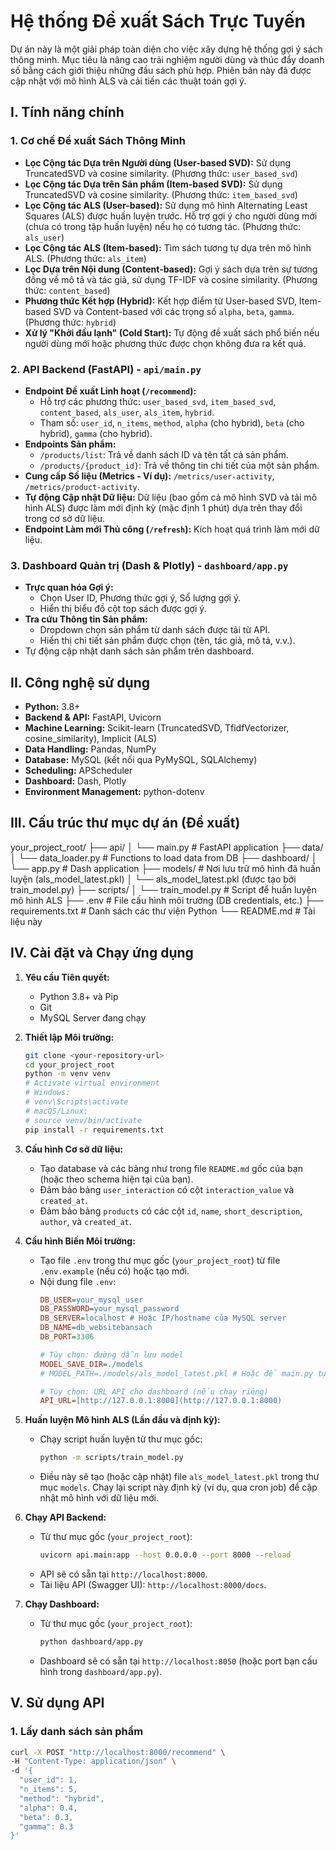 # Hệ thống Đề xuất Sách Trực Tuyến

Dự án này là một giải pháp toàn diện cho việc xây dựng hệ thống gợi ý sách thông minh. Mục tiêu là nâng cao trải nghiệm người dùng và thúc đẩy doanh số bằng cách giới thiệu những đầu sách phù hợp. Phiên bản này đã được cập nhật với mô hình ALS và cải tiến các thuật toán gợi ý.

## I. Tính năng chính

### 1. Cơ chế Đề xuất Sách Thông Minh
* **Lọc Cộng tác Dựa trên Người dùng (User-based SVD):** Sử dụng TruncatedSVD và cosine similarity. (Phương thức: `user_based_svd`)
* **Lọc Cộng tác Dựa trên Sản phẩm (Item-based SVD):** Sử dụng TruncatedSVD và cosine similarity. (Phương thức: `item_based_svd`)
* **Lọc Cộng tác ALS (User-based):** Sử dụng mô hình Alternating Least Squares (ALS) được huấn luyện trước. Hỗ trợ gợi ý cho người dùng mới (chưa có trong tập huấn luyện) nếu họ có tương tác. (Phương thức: `als_user`)
* **Lọc Cộng tác ALS (Item-based):** Tìm sách tương tự dựa trên mô hình ALS. (Phương thức: `als_item`)
* **Lọc Dựa trên Nội dung (Content-based):** Gợi ý sách dựa trên sự tương đồng về mô tả và tác giả, sử dụng TF-IDF và cosine similarity. (Phương thức: `content_based`)
* **Phương thức Kết hợp (Hybrid):** Kết hợp điểm từ User-based SVD, Item-based SVD và Content-based với các trọng số `alpha`, `beta`, `gamma`. (Phương thức: `hybrid`)
* **Xử lý "Khởi đầu lạnh" (Cold Start):** Tự động đề xuất sách phổ biến nếu người dùng mới hoặc phương thức được chọn không đưa ra kết quả.

### 2. API Backend (FastAPI) - `api/main.py`
* **Endpoint Đề xuất Linh hoạt (`/recommend`):**
    * Hỗ trợ các phương thức: `user_based_svd`, `item_based_svd`, `content_based`, `als_user`, `als_item`, `hybrid`.
    * Tham số: `user_id`, `n_items`, `method`, `alpha` (cho hybrid), `beta` (cho hybrid), `gamma` (cho hybrid).
* **Endpoints Sản phẩm:**
    * `/products/list`: Trả về danh sách ID và tên tất cả sản phẩm.
    * `/products/{product_id}`: Trả về thông tin chi tiết của một sản phẩm.
* **Cung cấp Số liệu (Metrics - Ví dụ):** `/metrics/user-activity`, `/metrics/product-activity`.
* **Tự động Cập nhật Dữ liệu:** Dữ liệu (bao gồm cả mô hình SVD và tải mô hình ALS) được làm mới định kỳ (mặc định 1 phút) dựa trên thay đổi trong cơ sở dữ liệu.
* **Endpoint Làm mới Thủ công (`/refresh`):** Kích hoạt quá trình làm mới dữ liệu.

### 3. Dashboard Quản trị (Dash & Plotly) - `dashboard/app.py`
* **Trực quan hóa Gợi ý:**
    * Chọn User ID, Phương thức gợi ý, Số lượng gợi ý.
    * Hiển thị biểu đồ cột top sách được gợi ý.
* **Tra cứu Thông tin Sản phẩm:**
    * Dropdown chọn sản phẩm từ danh sách được tải từ API.
    * Hiển thị chi tiết sản phẩm được chọn (tên, tác giả, mô tả, v.v.).
* Tự động cập nhật danh sách sản phẩm trên dashboard.

## II. Công nghệ sử dụng
* **Python:** 3.8+
* **Backend & API:** FastAPI, Uvicorn
* **Machine Learning:** Scikit-learn (TruncatedSVD, TfidfVectorizer, cosine_similarity), Implicit (ALS)
* **Data Handling:** Pandas, NumPy
* **Database:** MySQL (kết nối qua PyMySQL, SQLAlchemy)
* **Scheduling:** APScheduler
* **Dashboard:** Dash, Plotly
* **Environment Management:** python-dotenv

## III. Cấu trúc thư mục dự án (Đề xuất)
your_project_root/
├── api/
│   └── main.py             # FastAPI application
├── data/
│   └── data_loader.py      # Functions to load data from DB
├── dashboard/
│   └── app.py              # Dash application
├── models/                 # Nơi lưu trữ mô hình đã huấn luyện (als_model_latest.pkl)
│   └── als_model_latest.pkl (được tạo bởi train_model.py)
├── scripts/
│   └── train_model.py      # Script để huấn luyện mô hình ALS
├── .env                    # File cấu hình môi trường (DB credentials, etc.)
├── requirements.txt        # Danh sách các thư viện Python
└── README.md               # Tài liệu này


## IV. Cài đặt và Chạy ứng dụng

1.  **Yêu cầu Tiên quyết:**
    * Python 3.8+ và Pip
    * Git
    * MySQL Server đang chạy

2.  **Thiết lập Môi trường:**
    ```bash
    git clone <your-repository-url>
    cd your_project_root
    python -m venv venv
    # Activate virtual environment
    # Windows:
    # venv\Scripts\activate
    # macOS/Linux:
    # source venv/bin/activate
    pip install -r requirements.txt
    ```

3.  **Cấu hình Cơ sở dữ liệu:**
    * Tạo database và các bảng như trong file `README.md` gốc của bạn (hoặc theo schema hiện tại của bạn).
    * Đảm bảo bảng `user_interaction` có cột `interaction_value` và `created_at`.
    * Đảm bảo bảng `products` có các cột `id`, `name`, `short_description`, `author`, và `created_at`.

4.  **Cấu hình Biến Môi trường:**
    * Tạo file `.env` trong thư mục gốc (`your_project_root`) từ file `.env.example` (nếu có) hoặc tạo mới.
    * Nội dung file `.env`:
        ```ini
        DB_USER=your_mysql_user
        DB_PASSWORD=your_mysql_password
        DB_SERVER=localhost # Hoặc IP/hostname của MySQL server
        DB_NAME=db_websitebansach
        DB_PORT=3306

        # Tùy chọn: đường dẫn lưu model
        MODEL_SAVE_DIR=./models 
        # MODEL_PATH=./models/als_model_latest.pkl # Hoặc để main.py tự ghép từ MODEL_SAVE_DIR

        # Tùy chọn: URL API cho dashboard (nếu chạy riêng)
        API_URL=[http://127.0.0.1:8000](http://127.0.0.1:8000) 
        ```

5.  **Huấn luyện Mô hình ALS (Lần đầu và định kỳ):**
    * Chạy script huấn luyện từ thư mục gốc:
        ```bash
        python -m scripts/train_model.py
        ```
    * Điều này sẽ tạo (hoặc cập nhật) file `als_model_latest.pkl` trong thư mục `models`. Chạy lại script này định kỳ (ví dụ, qua cron job) để cập nhật mô hình với dữ liệu mới.

6.  **Chạy API Backend:**
    * Từ thư mục gốc (`your_project_root`):
        ```bash
        uvicorn api.main:app --host 0.0.0.0 --port 8000 --reload
        ```
    * API sẽ có sẵn tại `http://localhost:8000`.
    * Tài liệu API (Swagger UI): `http://localhost:8000/docs`.

7.  **Chạy Dashboard:**
    * Từ thư mục gốc (`your_project_root`):
        ```bash
        python dashboard/app.py
        ```
    * Dashboard sẽ có sẵn tại `http://localhost:8050` (hoặc port bạn cấu hình trong `dashboard/app.py`).

## V. Sử dụng API
### 1. Lấy danh sách sản phẩm
```bash
curl -X POST "http://localhost:8000/recommend" \
-H "Content-Type: application/json" \
-d '{
  "user_id": 1,
  "n_items": 5,
  "method": "hybrid",
  "alpha": 0.4,
  "beta": 0.3,
  "gamma": 0.3
}'
